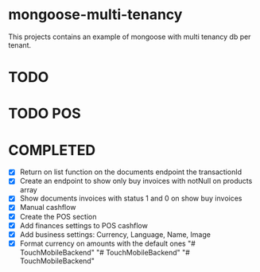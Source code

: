 # mongoose-multi-tenancy
This projects contains an example of mongoose with multi tenancy db per tenant.


# TODO

# TODO POS

# COMPLETED
- [x] Return on list function on the documents endpoint the transactionId
- [x] Create an endpoint to show only buy invoices with notNull on products array
- [x] Show documents invoices with status 1 and 0 on show buy invoices
- [x] Manual cashflow
- [x] Create the POS section
- [x] Add finances settings to POS cashflow
- [x] Add business settings: Currency, Language, Name, Image
- [x] Format currency on amounts with the default ones
"# TouchMobileBackend" 
"# TouchMobileBackend" 
"# TouchMobileBackend" 
